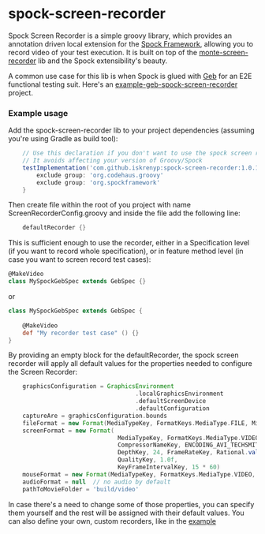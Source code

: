 # spock-screen-recorder

Spock Screen Recorder is a simple groovy library, which provides an annotation driven local extension for the [Spock Framework], allowing you to record video of your test execution. 
It is built on top of the [monte-screen-recorder] lib and the Spock extensibility's beauty.

A common use case for this lib is when Spock is glued with [Geb] for an E2E functional testing suit. Here's an [example-geb-spock-screen-recorder] project.

### Example usage

Add the spock-screen-recorder lib to your project dependencies (assuming you're using Gradle as build tool):

```groovy
    // Use this declaration if you don't want to use the spock screen recorder dependencies
    // It avoids affecting your version of Groovy/Spock
    testImplementation('com.github.iskrenyp:spock-screen-recorder:1.0.1') {
        exclude group: 'org.codehaus.groovy'
        exclude group: 'org.spockframework'
    }
```

Then create file within the root of you project with name ScreenRecorderConfig.groovy and inside the file add the following line:

```groovy
    defaultRecorder {}
```

This is sufficient enough to use the recorder, either in a Specification level (if you want to record whole specification), or in feature method level (in case you want to screen record test cases):

```groovy
@MakeVideo
class MySpockGebSpec extends GebSpec {}
```
or
```groovy
class MySpockGebSpec extends GebSpec {
    
    @MakeVideo
    def "My recorder test case" () {}
}
```

By providing an empty block for the defaultRecorder, the spock screen recorder will apply all default values for the properties needed to configure the Screen Recorder:

```groovy
    graphicsConfiguration = GraphicsEnvironment
                                    .localGraphicsEnvironment
                                    .defaultScreenDevice
                                    .defaultConfiguration
    captureAre = graphicsConfiguration.bounds
    fileFormat = new Format(MediaTypeKey, FormatKeys.MediaType.FILE, MimeTypeKey, MIME_AVI)
    screenFormat = new Format(
                               MediaTypeKey, FormatKeys.MediaType.VIDEO, EncodingKey, ENCODING_AVI_TECHSMITH_SCREEN_CAPTURE,
                               CompressorNameKey, ENCODING_AVI_TECHSMITH_SCREEN_CAPTURE,
                               DepthKey, 24, FrameRateKey, Rational.valueOf(15),
                               QualityKey, 1.0f,
                               KeyFrameIntervalKey, 15 * 60)
    mouseFormat = new Format(MediaTypeKey, FormatKeys.MediaType.VIDEO, EncodingKey, "black", FrameRateKey, Rational.valueOf(30))
    audioFormat = null  // no audio by default
    pathToMovieFolder = 'build/video'
```

In case there's a need to change some of those properties, you can specify them yourself and the rest will be assigned with their default values. You can also define your own, custom recorders, like in the [example]


[Spock Framework]: <http://spockframework.org/spock/docs/1.3/all_in_one.html>
[monte-screen-recorder]: <http://www.randelshofer.ch/monte/>
[Geb]: <https://gebish.org/manual/current/>
[example-geb-spock-screen-recorder]: <https://github.com/iskrenyp/spock-goodies-examples/tree/master/screen-recorder-example>
[example]: <https://github.com/iskrenyp/spock-goodies-examples/blob/master/screen-recorder-example/src/test/resources/ScreenRecorderConfig.groovy#L25-L41>